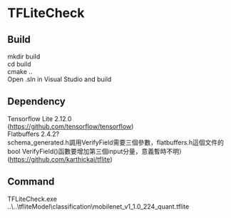 # TFLiteCheck
## Build
mkdir build  
cd build  
cmake ..  
Open .sln in Visual Studio and build  
## Dependency
Tensorflow Lite 2.12.0  
(https://github.com/tensorflow/tensorflow)  
Flatbuffers 2.4.2?   
schema_generated.h調用VerifyField需要三個參數，flatbuffers.h這個文件的bool VerifyField()函數要增加第三個input分量，意義暫時不明）  
(https://github.com/karthickai/tflite)  
## Command
TFLiteCheck.exe ..\\..\tfliteModel\classification\mobilenet_v1_1.0_224_quant.tflite  


